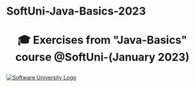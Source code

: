 # SoftUni-Java-Basics-2023
# <p align="center"> 🎓 Exercises from "Java-Basics" course @SoftUni-(January 2023) <p>

<a href="https://softuni.bg/trainings/courses" rel="Courses"><img src="https://softuni.bg/content/images/svg-logos/software-university-logo.svg?sanitize=true" alt="Software University Logo"></a>
